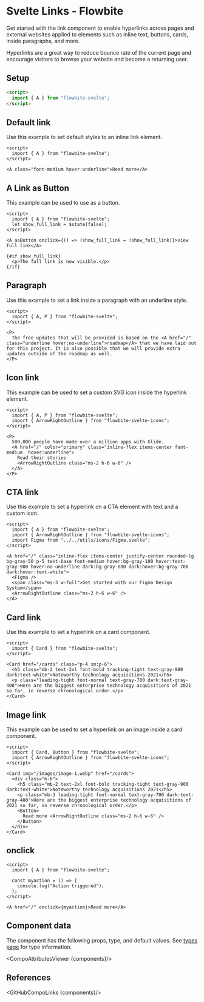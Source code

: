 # Svelte Links - Flowbite


Get started with the link component to enable hyperlinks across pages and external websites applied to elements such as inline text, buttons, cards, inside paragraphs, and more.

Hyperlinks are a great way to reduce bounce rate of the current page and encourage visitors to browse your website and become a returning user.

## Setup

```html
<script>
  import { A } from "flowbite-svelte";
</script>
```

## Default link

Use this example to set default styles to an inline link element.

```svelte
<script>
  import { A } from "flowbite-svelte";
</script>

<A class="font-medium hover:underline">Read more</A>
```

## A Link as Button

This example can be used to use as a button.

```svelte
<script>
  import { A } from "flowbite-svelte";
  let show_full_link = $state(false);
</script>

<A asButton onclick={() => (show_full_link = !show_full_link)}>view full link</A>

{#if show_full_link}
  <p>The full link is now visible.</p>
{/if}
```

## Paragraph

Use this example to set a link inside a paragraph with an underline style.

```svelte
<script>
  import { A, P } from "flowbite-svelte";
</script>

<P>
  The free updates that will be provided is based on the <A href="/" class="underline hover:no-underline">roadmap</A> that we have laid out for this project. It is also possible that we will provide extra updates outside of the roadmap as well.
</P>
```

## Icon link

This example can be used to set a custom SVG icon inside the hyperlink element.

```svelte
<script>
  import { A, P } from "flowbite-svelte";
  import { ArrowRightOutline } from "flowbite-svelte-icons";
</script>

<P>
  500,000 people have made over a million apps with Glide.
  <A href="/" color="primary" class="inline-flex items-center font-medium  hover:underline">
    Read their stories
    <ArrowRightOutline class="ms-2 h-6 w-6" />
  </A>
</P>
```

## CTA link

Use this example to set a hyperlink on a CTA element with text and a custom icon.

```svelte
<script>
  import { A } from "flowbite-svelte";
  import { ArrowRightOutline } from "flowbite-svelte-icons";
  import Figma from "../../utils/icons/Figma.svelte";
</script>

<A href="/" class="inline-flex items-center justify-center rounded-lg bg-gray-50 p-5 text-base font-medium hover:bg-gray-100 hover:text-gray-900 hover:no-underline dark:bg-gray-800 dark:hover:bg-gray-700 dark:hover:text-white">
  <Figma />
  <span class="ms-3 w-full">Get started with our Figma Design System</span>
  <ArrowRightOutline class="ms-2 h-6 w-6" />
</A>
```

## Card link

Use this example to set a hyperlink on a card component.

```svelte
<script>
  import { Card } from "flowbite-svelte";
</script>

<Card href="/cards" class="p-4 sm:p-6">
  <h5 class="mb-2 text-2xl font-bold tracking-tight text-gray-900 dark:text-white">Noteworthy technology acquisitions 2021</h5>
  <p class="leading-tight font-normal text-gray-700 dark:text-gray-400">Here are the biggest enterprise technology acquisitions of 2021 so far, in reverse chronological order.</p>
</Card>
```

## Image link

This example can be used to set a hyperlink on an image inside a card component.

```svelte
<script>
  import { Card, Button } from "flowbite-svelte";
  import { ArrowRightOutline } from "flowbite-svelte-icons";
</script>

<Card img="/images/image-1.webp" href="/cards">
  <div class="m-6">
    <h5 class="mb-2 text-2xl font-bold tracking-tight text-gray-900 dark:text-white">Noteworthy technology acquisitions 2021</h5>
    <p class="mb-3 leading-tight font-normal text-gray-700 dark:text-gray-400">Here are the biggest enterprise technology acquisitions of 2021 so far, in reverse chronological order.</p>
    <Button>
      Read more <ArrowRightOutline class="ms-2 h-6 w-6" />
    </Button>
  </div>
</Card>
```

## onclick

```svelte
<script>
  import { A } from "flowbite-svelte";

  const myaction = () => {
    console.log("Action triggered");
  };
</script>

<A href="/" onclick={myaction}>Read more</A>
```

## Component data

The component has the following props, type, and default values. See [types page](/docs/pages/typescript) for type information.

<CompoAttributesViewer {components}/>

## References

<GitHubCompoLinks {components}/>
